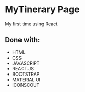 # MyTinerary Page
My first time using React.

## Done with:

- HTML
- CSS
- JAVASCRIPT
- REACT.JS
- BOOTSTRAP
- MATERIAL UI 
- ICONSCOUT
